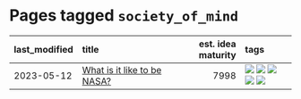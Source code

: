 # Pages tagged `society_of_mind`

|last_modified|title|est. idea maturity|tags
|:---|:---|---:|:---|
|2023-05-12|[What is it like to be NASA?](../what_is_it_like_to_be_nasa.md)|7998|[![](https://img.shields.io/badge/tag-disunity_of_identity-ad342b)](../tags/disunity_of_identity.md) [![](https://img.shields.io/badge/tag-organization_as_entity-a3a5e9)](../tags/organization_as_entity.md) [![](https://img.shields.io/badge/tag-philosophy-3c7f53)](../tags/philosophy.md) [![](https://img.shields.io/badge/tag-society_of_mind-a682e)](../tags/society_of_mind.md) [![](https://img.shields.io/badge/tag-theory_of_mind-1661bc)](../tags/theory_of_mind.md)|